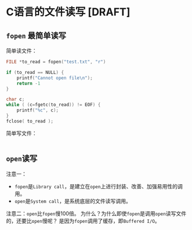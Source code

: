 # C语言的文件读写 [DRAFT]

## `fopen` 最简单读写

简单读文件：
```c
FILE *to_read = fopen("test.txt", "r")

if (to_read == NULL) {
    printf("Cannot open file\n");
    return -1
}

char c;
while ( (c=fgetc(to_read)) != EOF) {
    printf("%c", c);
}
fclose( to_read );
```

简单写文件：
```c

```


## `open`读写

注意一：
- `fopen`是`Library call`，是建立在`open`上进行封装、改善、加强易用性的调用。
- `open`是`System call`，是系统底层的文件读写调用。

注意二：`open`比`fopen`慢100倍。
为什么？为什么即使`fopen`是调用`open`读写文件的，还要比`open`慢呢？
是因为`fopen`调用了缓存，即`Buffered I/O`。
